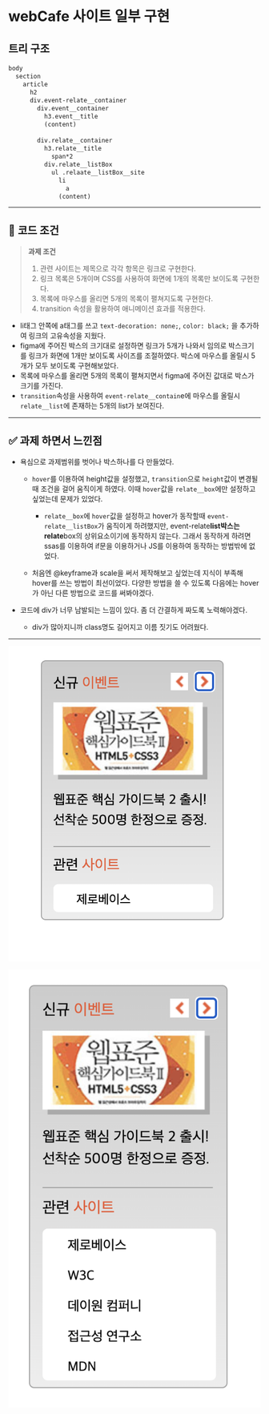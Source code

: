 # webCafe 사이트 일부 구현

## 트리 구조

```
body
  section
    article
      h2
      div.event-relate__container
        div.event__container
          h3.event__title
          (content)

        div.relate__container
          h3.relate__title
            span*2
          div.relate__listBox
            ul .relaate__listBox__site
              li
                a
              (content)
```

---

## 🤔 코드 조건

> **과제 조건**
>
> 1. 관련 사이트는 제목으로 각각 항목은 링크로 구현한다.
> 2. 링크 목록은 5개이며 CSS를 사용하여 화면에 1개의 목록만 보이도록 구현한다.
> 3. 목록에 마우스를 올리면 5개의 목록이 펼쳐지도록 구현한다.
> 4. transition 속성을 활용하여 애니메이션 효과를 적용한다.

- li태그 안쪽에 a태그를 쓰고 `text-decoration: none;`, `color: black;` 을 추가하여 링크의 고유속성을 지웠다.
- figma에 주어진 박스의 크기대로 설정하면 링크가 5개가 나와서 임의로 박스크기를 링크가 화면에 1개만 보이도록 사이즈를 조절하였다. 박스에 마우스를 올릴시 5개가 모두 보이도록 구현해보았다.
- 목록에 마우스를 올리면 5개의 목록이 펼쳐지면서 figma에 주어진 값대로 박스가 크기를 가진다.
- `transition`속성을 사용하여 `event-relate__contain`e에 마우스를 올릴시 `relate__list`에 존재하는 5개의 list가 보여진다.

---

## ✅ 과제 하면서 느낀점

- 욕심으로 과제범위를 벗어나 박스하나를 다 만들었다.

  - `hover`를 이용하여 height값을 설정했고, `transition`으로 `height`값이 변경될 때 조건을 걸어 움직이게 하였다. 이때 `hover`값을 `relate__box`에만 설정하고 싶었는데 문제가 있었다.

    - `relate__box`에 `hover`값을 설정하고 hover가 동작할때 `event-relate__listBox`가 움직이게 하려했지만, event-relate**list박스는 relate**box의 상위요소이기에 동작하지 않는다. 그래서 동작하게 하려면 ssas를 이용하여 if문을 이용하거나 JS를 이용하여 동작하는 방법밖에 없었다.

  - 처음엔 @keyframe과 scale을 써서 제작해보고 싶었는데 지식이 부족해 hover를 쓰는 방법이 최선이었다. 다양한 방법을 쓸 수 있도록 다음에는 hover가 아닌 다른 방법으로 코드를 써봐야겠다.

- 코드에 div가 너무 남발되는 느낌이 있다. 좀 더 간결하게 짜도록 노력해야겠다.
  - div가 많아지니까 class명도 길어지고 이름 짓기도 어려웠다.

---

![과제 완성 이미지1](img/완성1.png "완성본 이미지 1")

![과제 완성 이미지2](img/완성2.png "완성본 이미지 2")
